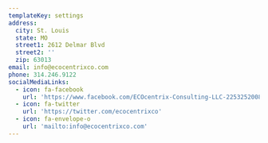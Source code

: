 ```yaml
---
templateKey: settings
address:
  city: St. Louis
  state: MO
  street1: 2612 Delmar Blvd
  street2: ''
  zip: 63013
email: info@ecocentrixco.com
phone: 314.246.9122
socialMediaLinks:
  - icon: fa-facebook
    url: 'https://www.facebook.com/ECOcentrix-Consulting-LLC-225325200871400/'
  - icon: fa-twitter
    url: 'https://twitter.com/ecocentrixco'
  - icon: fa-envelope-o
    url: 'mailto:info@ecocentrixco.com'
---
```


